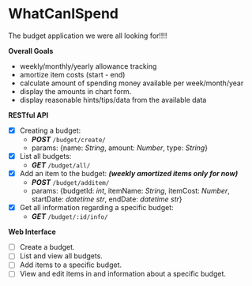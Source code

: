 # WhatCanISpend
The budget application we were all looking for!!!!

**Overall Goals**
- weekly/monthly/yearly allowance tracking
- amortize item costs (start - end)
- calculate amount of spending money available per week/month/year
- display the amounts in chart form.
- display reasonable hints/tips/data from the available data


**RESTful API**
- [X] Creating a budget:
    - ***POST*** ```/budget/create/```
    - params: {name: *String*, amount: *Number*, type: *String*}
- [X] List all budgets:
    - ***GET*** ```/budget/all/```
- [X] Add an item to the budget: ***(weekly amortized items only for now)***
    - ***POST*** ```/budget/additem/```
    - params: {budgetId: *int*, itemName: *String*, itemCost: *Number*, startDate: *datetime str*, endDate: *datetime str*}
- [X] Get all information regarding a specific budget:
    - ***GET*** ```/budget/:id/info/```


**Web Interface**
- [ ] Create a budget.
- [ ] List and view all budgets.
- [ ] Add items to a specific budget.
- [ ] View and edit items in and information about a specific budget.
